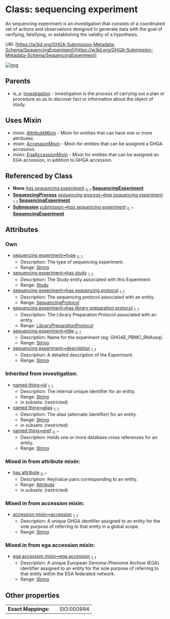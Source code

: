
# Class: sequencing experiment


An sequencing experiment is an investigation that consists of a coordinated set of actions and observations designed to generate data with the goal of verifying, falsifying, or establishing the validity of a hypothesis.

URI: [https://w3id.org/GHGA-Submission-Metadata-Schema/SequencingExperiment](https://w3id.org/GHGA-Submission-Metadata-Schema/SequencingExperiment)


[![img](https://yuml.me/diagram/nofunky;dir:TB/class/[Submission],[Study],[SequencingProtocol],[SequencingProcess],[LibraryPreparationProtocol]<has%20library%20preparation%20protocol%201..1-%20[SequencingExperiment&#124;type:string%20%3F;title:string%20%3F;description:string;accession:string;ega_accession:string;id(i):string;alias(i):string;xref(i):string%20*],[SequencingProtocol]<has%20sequencing%20protocol%201..1-%20[SequencingExperiment],[Study]<has%20study%201..1-++[SequencingExperiment],[SequencingProcess]-%20has%20sequencing%20experiment(i)%200..1>[SequencingExperiment],[Submission]-%20has%20sequencing%20experiment(i)%200..1>[SequencingExperiment],[SequencingProcess]-%20has%20sequencing%20experiment%201..1>[SequencingExperiment],[Submission]++-%20has%20sequencing%20experiment%200..*>[SequencingExperiment],[SequencingExperiment]uses%20-.->[AttributeMixin],[SequencingExperiment]uses%20-.->[AccessionMixin],[SequencingExperiment]uses%20-.->[EgaAccessionMixin],[Investigation]^-[SequencingExperiment],[LibraryPreparationProtocol],[Investigation],[EgaAccessionMixin],[AttributeMixin],[Attribute],[AccessionMixin])](https://yuml.me/diagram/nofunky;dir:TB/class/[Submission],[Study],[SequencingProtocol],[SequencingProcess],[LibraryPreparationProtocol]<has%20library%20preparation%20protocol%201..1-%20[SequencingExperiment&#124;type:string%20%3F;title:string%20%3F;description:string;accession:string;ega_accession:string;id(i):string;alias(i):string;xref(i):string%20*],[SequencingProtocol]<has%20sequencing%20protocol%201..1-%20[SequencingExperiment],[Study]<has%20study%201..1-++[SequencingExperiment],[SequencingProcess]-%20has%20sequencing%20experiment(i)%200..1>[SequencingExperiment],[Submission]-%20has%20sequencing%20experiment(i)%200..1>[SequencingExperiment],[SequencingProcess]-%20has%20sequencing%20experiment%201..1>[SequencingExperiment],[Submission]++-%20has%20sequencing%20experiment%200..*>[SequencingExperiment],[SequencingExperiment]uses%20-.->[AttributeMixin],[SequencingExperiment]uses%20-.->[AccessionMixin],[SequencingExperiment]uses%20-.->[EgaAccessionMixin],[Investigation]^-[SequencingExperiment],[LibraryPreparationProtocol],[Investigation],[EgaAccessionMixin],[AttributeMixin],[Attribute],[AccessionMixin])

## Parents

 *  is_a: [Investigation](Investigation.md) - Investigation is the process of carrying out a plan or procedure so as to discover fact or information about the object of study.

## Uses Mixin

 *  mixin: [AttributeMixin](AttributeMixin.md) - Mixin for entities that can have one or more attributes.
 *  mixin: [AccessionMixin](AccessionMixin.md) - Mixin for entities that can be assigned a GHGA accession.
 *  mixin: [EgaAccessionMixin](EgaAccessionMixin.md) - Mixin for entities that can be assigned an EGA accession, in addition to GHGA accession.

## Referenced by Class

 *  **None** *[has sequencing experiment](has_sequencing_experiment.md)*  <sub>0..1</sub>  **[SequencingExperiment](SequencingExperiment.md)**
 *  **[SequencingProcess](SequencingProcess.md)** *[sequencing process➞has sequencing experiment](sequencing_process_has_sequencing_experiment.md)*  <sub>1..1</sub>  **[SequencingExperiment](SequencingExperiment.md)**
 *  **[Submission](Submission.md)** *[submission➞has sequencing experiment](submission_has_sequencing_experiment.md)*  <sub>0..\*</sub>  **[SequencingExperiment](SequencingExperiment.md)**

## Attributes


### Own

 * [sequencing experiment➞type](sequencing_experiment_type.md)  <sub>0..1</sub>
     * Description: The type of sequencing experiment.
     * Range: [String](types/String.md)
 * [sequencing experiment➞has study](sequencing_experiment_has_study.md)  <sub>1..1</sub>
     * Description: The Study entity associated with this Experiment.
     * Range: [Study](Study.md)
 * [sequencing experiment➞has sequencing protocol](sequencing_experiment_has_sequencing_protocol.md)  <sub>1..1</sub>
     * Description: The sequencing protocol associated with an entity.
     * Range: [SequencingProtocol](SequencingProtocol.md)
 * [sequencing experiment➞has library preparation protocol](sequencing_experiment_has_library_preparation_protocol.md)  <sub>1..1</sub>
     * Description: The Library Preparation Protocol associated with an entity.
     * Range: [LibraryPreparationProtocol](LibraryPreparationProtocol.md)
 * [sequencing experiment➞title](sequencing_experiment_title.md)  <sub>0..1</sub>
     * Description: Name for the experiment (eg: GHGAE_PBMC_RNAseq).
     * Range: [String](types/String.md)
 * [sequencing experiment➞description](sequencing_experiment_description.md)  <sub>1..1</sub>
     * Description: A detailed description of the Experiment.
     * Range: [String](types/String.md)

### Inherited from investigation:

 * [named thing➞id](named_thing_id.md)  <sub>1..1</sub>
     * Description: The internal unique identifier for an entity.
     * Range: [String](types/String.md)
     * in subsets: (restricted)
 * [named thing➞alias](named_thing_alias.md)  <sub>1..1</sub>
     * Description: The alias (alternate identifier) for an entity.
     * Range: [String](types/String.md)
     * in subsets: (restricted)
 * [named thing➞xref](named_thing_xref.md)  <sub>0..\*</sub>
     * Description: Holds one or more database cross references for an entity.
     * Range: [String](types/String.md)

### Mixed in from attribute mixin:

 * [has attribute](has_attribute.md)  <sub>0..\*</sub>
     * Description: Key/value pairs corresponding to an entity.
     * Range: [Attribute](Attribute.md)
     * in subsets: (restricted)

### Mixed in from accession mixin:

 * [accession mixin➞accession](accession_mixin_accession.md)  <sub>1..1</sub>
     * Description: A unique GHGA identifier assigned to an entity for the sole purpose of referring to that entity in a global scope.
     * Range: [String](types/String.md)

### Mixed in from ega accession mixin:

 * [ega accession mixin➞ega accession](ega_accession_mixin_ega_accession.md)  <sub>1..1</sub>
     * Description: A unique European Genome-Phenome Archive (EGA) identifier assigned to an entity for the sole purpose of referring to that entity within the EGA federated network.
     * Range: [String](types/String.md)

## Other properties

|  |  |  |
| --- | --- | --- |
| **Exact Mappings:** | | SIO:000994 |

